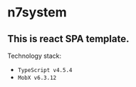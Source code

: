 # n7system 
## This is react SPA template.

 Technology stack: 
   * `TypeScript v4.5.4` 
   * `MobX v6.3.12`